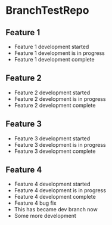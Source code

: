 # BranchTestRepo
## Feature 1
- Feature 1 development started
- Feature 1 development is in progress
- Feature 1 development complete
## Feature 2
- Feature 2 development started
- Feature 2 development is in progress
- Feature 2 development complete
## Feature 3
- Feature 3 development started
- Feature 3 development is in progress
- Feature 3 development complete
## Feature 4
- Feature 4 development started
- Feature 4 development is in progress
- Feature 4 development complete
- Feature 4 bug fix
- This has became dev branch now
- Some more development